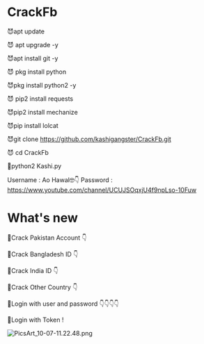 # CrackFb
😈apt update

😈 apt upgrade -y

😈apt install git -y

😈 pkg install python

😈pkg install python2 -y

😈 pip2 install requests

😈pip2 install mechanize

😈pip install lolcat

😈git clone https://github.com/kashigangster/CrackFb.git

😈 cd CrackFb

👾python2 Kashi.py

Username : Ao Hawal🤓👇
Password : https://www.youtube.com/channel/UCUJSOqxjU4f9npLso-10Fuw

# What's new
👻Crack Pakistan Account
           👇
           
👻Crack Bangladesh ID
           👇
           
👻Crack India ID
        👇
        
👻Crack Other Country
        👇

👻Login with user and password 
     👇👇👇👇
     
👻Login with Token !

![PicsArt_10-07-11.22.48.png](https://user-images.githubusercontent.com/52023076/95371775-846ccb00-088f-11eb-9284-7111136d2590.png)



